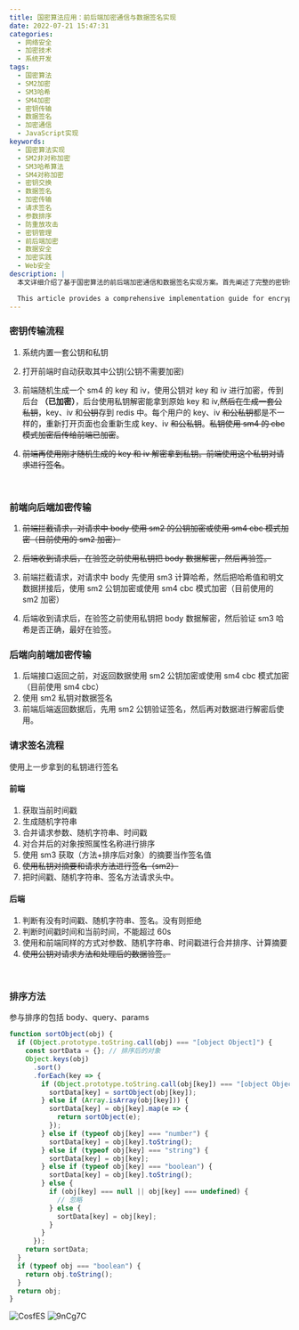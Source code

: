 ```yaml
---
title: 国密算法应用：前后端加密通信与数据签名实现
date: 2022-07-21 15:47:31
categories:
  - 网络安全
  - 加密技术
  - 系统开发
tags:
  - 国密算法
  - SM2加密
  - SM3哈希
  - SM4加密
  - 密钥传输
  - 数据签名
  - 加密通信
  - JavaScript实现
keywords:
  - 国密算法实现
  - SM2非对称加密
  - SM3哈希算法
  - SM4对称加密
  - 密钥交换
  - 数据签名
  - 加密传输
  - 请求签名
  - 参数排序
  - 防重放攻击
  - 密钥管理
  - 前后端加密
  - 数据安全
  - 加密实践
  - Web安全
description: |
  本文详细介绍了基于国密算法的前后端加密通信和数据签名实现方案。首先阐述了完整的密钥传输流程，包括系统内置公私钥的使用、SM4密钥的动态生成与加密传输、密钥的安全存储等。重点展示了双向加密通信的具体实现：在前端到后端通信中，通过SM3计算请求数据的哈希值并与原文拼接，再使用SM2公钥加密；在后端到前端通信中，采用SM4 CBC模式加密数据并使用SM2进行签名验证。文章还详细说明了请求签名流程，包括时间戳、随机字符串的使用，参数的规范化排序处理，以及完整的签名生成与验证步骤，并提供了实现参数排序的JavaScript代码示例。

  This article provides a comprehensive implementation guide for encrypted communication and data signing between frontend and backend using Chinese national cryptographic algorithms. It begins by detailing the complete key transmission process, including the use of built-in public-private key pairs, dynamic generation and encrypted transmission of SM4 keys, and secure key storage. The article focuses on demonstrating bidirectional encrypted communication: in frontend-to-backend communication, it calculates request data hash using SM3, concatenates it with plaintext, and encrypts using SM2 public key; in backend-to-frontend communication, it employs SM4 CBC mode for encryption and SM2 for signature verification. The article also explains the request signing process in detail, including the use of timestamps and random strings, standardized parameter sorting, and complete signature generation and verification steps, providing JavaScript code examples for parameter sorting implementation.
---
```


### 密钥传输流程

1. 系统内置一套公钥和私钥

2. 打开前端时自动获取其中公钥(公钥不需要加密)

3. 前端随机生成一个 sm4 的 key 和 iv，使用公钥对 key 和 iv 进行加密，传到后台 **（已加密）**，后台使用私钥解密能拿到原始 key 和 iv,~~然后在生成一套公私钥~~，key、iv 和~~公钥~~存到 redis 中。每个用户的 key、iv ~~和公私钥~~都是不一样的，重新打开页面也会重新生成 key、iv ~~和公私钥~~。~~私钥使用 sm4 的 cbc 模式加密后传给前端已加密~~。
4. ~~前端再使用刚才随机生成的 key 和 iv 解密拿到私钥。前端使用这个私钥对请求进行签名~~。

<br/>

### 前端向后端加密传输

1. ~~前端拦截请求，对请求中 body 使用 sm2 的公钥加密或使用 sm4 cbc 模式加密（目前使用的 sm2 加密）~~
2. ~~后端收到请求后，在验签之前使用私钥把 body 数据解密，然后再验签。~~

3. 前端拦截请求，对请求中 body 先使用 sm3 计算哈希，然后把哈希值和明文数据拼接后，使用 sm2 公钥加密或使用 sm4 cbc 模式加密（目前使用的 sm2 加密）
4. 后端收到请求后，在验签之前使用私钥把 body 数据解密，然后验证 sm3 哈希是否正确，最好在验签。

### 后端向前端加密传输

1. 后端接口返回之前，对返回数据使用 sm2 公钥加密或使用 sm4 cbc 模式加密（目前使用 sm4 cbc）
2. 使用 sm2 私钥对数据签名
3. 前端后端返回数据后，先用 sm2 公钥验证签名，然后再对数据进行解密后使用。

### 请求签名流程

使用上一步拿到的私钥进行签名

#### 前端

1. 获取当前时间戳
2. 生成随机字符串
3. 合并请求参数、随机字符串、时间戳
4. 对合并后的对象按照属性名称进行排序
5. 使用 sm3 获取（方法+排序后对象）的摘要当作签名值
6. ~~使用私钥对摘要和请求方法进行签名（sm2）~~
7. 把时间戳、随机字符串、签名方法请求头中。

#### 后端

1. 判断有没有时间戳、随机字符串、签名。没有则拒绝
2. 判断时间戳时间和当前时间，不能超过 60s
3. 使用和前端同样的方式对参数、随机字符串、时间戳进行合并排序、计算摘要
4. ~~使用公钥对请求方法和处理后的数据验签。~~

<br/>

### 排序方法

参与排序的包括 body、query、params

```javascript
function sortObject(obj) {
  if (Object.prototype.toString.call(obj) === "[object Object]") {
    const sortData = {}; // 排序后的对象
    Object.keys(obj)
      .sort()
      .forEach(key => {
        if (Object.prototype.toString.call(obj[key]) === "[object Object]") {
          sortData[key] = sortObject(obj[key]);
        } else if (Array.isArray(obj[key])) {
          sortData[key] = obj[key].map(e => {
            return sortObject(e);
          });
        } else if (typeof obj[key] === "number") {
          sortData[key] = obj[key].toString();
        } else if (typeof obj[key] === "string") {
          sortData[key] = obj[key];
        } else if (typeof obj[key] === "boolean") {
          sortData[key] = obj[key].toString();
        } else {
          if (obj[key] === null || obj[key] === undefined) {
            // 忽略
          } else {
            sortData[key] = obj[key];
          }
        }
      });
    return sortData;
  }
  if (typeof obj === "boolean") {
    return obj.toString();
  }
  return obj;
}
```

![CosfES](https://cdn.jsdelivr.net/gh/houxiaozhao/imageLibrary@master/uPic/2022/07/15/CosfES.png)
![9nCg7C](https://cdn.jsdelivr.net/gh/houxiaozhao/imageLibrary@master/uPic/2022/07/15/9nCg7C.png)
